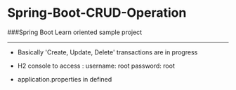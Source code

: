 # Spring-Boot-CRUD-Operation

###Spring Boot Learn oriented sample project

****
- Basically 'Create, Update, Delete' transactions are in progress

- H2 console to access : 
username: root
password: root

- application.properties in defined
